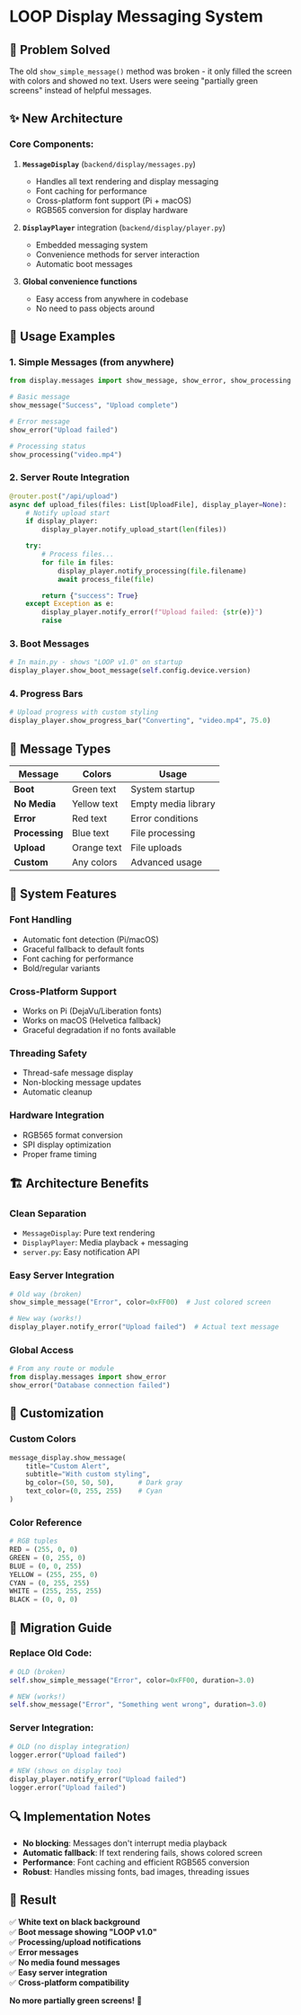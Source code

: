 # LOOP Display Messaging System

## 🎯 **Problem Solved**

The old `show_simple_message()` method was broken - it only filled the screen with colors and showed no text. Users were seeing "partially green screens" instead of helpful messages.

## ✨ **New Architecture**

### **Core Components:**

1. **`MessageDisplay`** (`backend/display/messages.py`)

   - Handles all text rendering and display messaging
   - Font caching for performance
   - Cross-platform font support (Pi + macOS)
   - RGB565 conversion for display hardware

2. **`DisplayPlayer`** integration (`backend/display/player.py`)

   - Embedded messaging system
   - Convenience methods for server interaction
   - Automatic boot messages

3. **Global convenience functions**
   - Easy access from anywhere in codebase
   - No need to pass objects around

## 🚀 **Usage Examples**

### **1. Simple Messages (from anywhere)**

```python
from display.messages import show_message, show_error, show_processing

# Basic message
show_message("Success", "Upload complete")

# Error message
show_error("Upload failed")

# Processing status
show_processing("video.mp4")
```

### **2. Server Route Integration**

```python
@router.post("/api/upload")
async def upload_files(files: List[UploadFile], display_player=None):
    # Notify upload start
    if display_player:
        display_player.notify_upload_start(len(files))

    try:
        # Process files...
        for file in files:
            display_player.notify_processing(file.filename)
            await process_file(file)

        return {"success": True}
    except Exception as e:
        display_player.notify_error(f"Upload failed: {str(e)}")
        raise
```

### **3. Boot Messages**

```python
# In main.py - shows "LOOP v1.0" on startup
display_player.show_boot_message(self.config.device.version)
```

### **4. Progress Bars**

```python
# Upload progress with custom styling
display_player.show_progress_bar("Converting", "video.mp4", 75.0)
```

## 📱 **Message Types**

| Message        | Colors      | Usage               |
| -------------- | ----------- | ------------------- |
| **Boot**       | Green text  | System startup      |
| **No Media**   | Yellow text | Empty media library |
| **Error**      | Red text    | Error conditions    |
| **Processing** | Blue text   | File processing     |
| **Upload**     | Orange text | File uploads        |
| **Custom**     | Any colors  | Advanced usage      |

## 🔧 **System Features**

### **Font Handling**

- Automatic font detection (Pi/macOS)
- Graceful fallback to default fonts
- Font caching for performance
- Bold/regular variants

### **Cross-Platform Support**

- Works on Pi (DejaVu/Liberation fonts)
- Works on macOS (Helvetica fallback)
- Graceful degradation if no fonts available

### **Threading Safety**

- Thread-safe message display
- Non-blocking message updates
- Automatic cleanup

### **Hardware Integration**

- RGB565 format conversion
- SPI display optimization
- Proper frame timing

## 🏗️ **Architecture Benefits**

### **Clean Separation**

- `MessageDisplay`: Pure text rendering
- `DisplayPlayer`: Media playback + messaging
- `server.py`: Easy notification API

### **Easy Server Integration**

```python
# Old way (broken)
show_simple_message("Error", color=0xFF00)  # Just colored screen

# New way (works!)
display_player.notify_error("Upload failed")  # Actual text message
```

### **Global Access**

```python
# From any route or module
from display.messages import show_error
show_error("Database connection failed")
```

## 🎨 **Customization**

### **Custom Colors**

```python
message_display.show_message(
    title="Custom Alert",
    subtitle="With custom styling",
    bg_color=(50, 50, 50),      # Dark gray
    text_color=(0, 255, 255)    # Cyan
)
```

### **Color Reference**

```python
# RGB tuples
RED = (255, 0, 0)
GREEN = (0, 255, 0)
BLUE = (0, 0, 255)
YELLOW = (255, 255, 0)
CYAN = (0, 255, 255)
WHITE = (255, 255, 255)
BLACK = (0, 0, 0)
```

## 🚀 **Migration Guide**

### **Replace Old Code:**

```python
# OLD (broken)
self.show_simple_message("Error", color=0xFF00, duration=3.0)

# NEW (works!)
self.show_message("Error", "Something went wrong", duration=3.0)
```

### **Server Integration:**

```python
# OLD (no display integration)
logger.error("Upload failed")

# NEW (shows on display too)
display_player.notify_error("Upload failed")
logger.error("Upload failed")
```

## 🔍 **Implementation Notes**

- **No blocking**: Messages don't interrupt media playback
- **Automatic fallback**: If text rendering fails, shows colored screen
- **Performance**: Font caching and efficient RGB565 conversion
- **Robust**: Handles missing fonts, bad images, threading issues

## 🎯 **Result**

✅ **White text on black background**  
✅ **Boot message showing "LOOP v1.0"**  
✅ **Processing/upload notifications**  
✅ **Error messages**  
✅ **No media found messages**  
✅ **Easy server integration**  
✅ **Cross-platform compatibility**

**No more partially green screens!** 🎉
